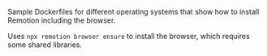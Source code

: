 Sample Dockerfiles for different operating systems that show how to install Remotion including the browser.

Uses `npx remotion browser ensure` to install the browser, which requires some shared libraries.
